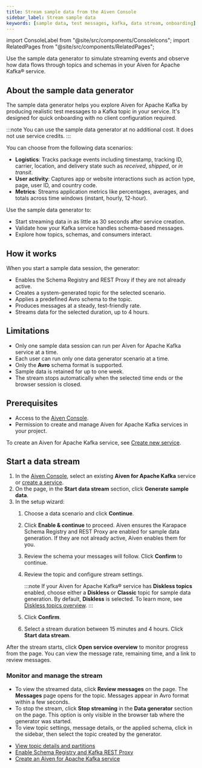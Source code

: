 ```yaml
---
title: Stream sample data from the Aiven Console
sidebar_label: Stream sample data
keywords: [sample data, test messages, kafka, data stream, onboarding]
---
```


import ConsoleLabel from "@site/src/components/ConsoleIcons";
import RelatedPages from "@site/src/components/RelatedPages";

Use the sample data generator to simulate streaming events and observe how data flows through topics and schemas in your Aiven for Apache Kafka® service.

## About the sample data generator

The sample data generator helps you explore Aiven for Apache Kafka by producing
realistic test messages to a Kafka topic in your service. It's designed for quick
onboarding with no client configuration required.

:::note
You can use the sample data generator at no additional cost. It does not use service
credits.
:::

You can choose from the following data scenarios:

- **Logistics**: Tracks package events including timestamp, tracking ID, carrier,
  location, and delivery state such as *received*, *shipped*, or *in transit*.
- **User activity**: Captures app or website interactions such as action type, page,
  user ID, and country code.
- **Metrics**: Streams application metrics like percentages, averages, and totals
  across time windows (instant, hourly, 12-hour).

Use the sample data generator to:

- Start streaming data in as little as 30 seconds after service creation.
- Validate how your Kafka service handles schema-based messages.
- Explore how topics, schemas, and consumers interact.

## How it works

When you start a sample data session, the generator:

- Enables the Schema Registry and REST Proxy if they are not already active.
- Creates a system-generated topic for the selected scenario.
- Applies a predefined Avro schema to the topic.
- Produces messages at a steady, test-friendly rate.
- Streams data for the selected duration, up to 4 hours.

## Limitations

- Only one sample data session can run per Aiven for Apache Kafka service at a time.
- Each user can run only one data generator scenario at a time.
- Only the **Avro** schema format is supported.
- Sample data is retained for up to one week.
- The stream stops automatically when the selected time ends or the browser session
  is closed.

## Prerequisites

- Access to the [Aiven Console](https://console.aiven.io).
- Permission to create and manage Aiven for Apache Kafka services in your project.

To create an Aiven for Apache Kafka service, see [Create new service](/docs/platform/howto/create_new_service).

## Start a data stream

1. In the [Aiven Console](https://console.aiven.io), select an existing
   **Aiven for Apache Kafka** service or
   [create a service](/docs/platform/howto/create_new_service).
1. On the <ConsoleLabel name="overview" /> page, in the **Start data stream** section,
   click **Generate sample data**.
1. In the setup wizard:
   1. Choose a data scenario and click **Continue**.
   1. Click **Enable & continue** to proceed. Aiven ensures the Karapace Schema
      Registry and REST Proxy are enabled for sample data generation. If they are not
      already active, Aiven enables them for you.
   1. Review the schema your messages will follow. Click **Confirm** to continue.
   1. Review the topic and configure stream settings.

      :::note
      If your Aiven for Apache Kafka® service has **Diskless topics** enabled, choose
      either a **Diskless** or **Classic** topic for sample data generation.
      By default, **Diskless** is selected. To learn more, see
      [Diskless topics overview](/docs/products/kafka/diskless/concepts/diskless-overview).
      :::

   1. Click **Confirm**.
   1. Select a stream duration between 15 minutes and 4 hours. Click
      **Start data stream**.

After the stream starts, click **Open service overview** to monitor progress from
the <ConsoleLabel name="overview" /> page. You can view the message rate, remaining
time, and a link to review messages.

### Monitor and manage the stream

- To view the streamed data, click **Review messages** on the
  <ConsoleLabel name="overview" /> page.
  The **Messages** page opens for the topic. Messages appear in Avro format within a
  few seconds.
- To stop the stream, click **Stop streaming** in the **Data generator** section on
  the <ConsoleLabel name="overview" /> page. This option is only visible in the browser
  tab where the generator was started.
- To view topic settings, message details, or the applied schema, click
  <ConsoleLabel name="topics" /> in the sidebar, then select the topic created by the
  generator.

<RelatedPages/>

- [View topic details and partitions](/docs/products/kafka/howto/get-topic-partition-details)
- [Enable Schema Registry and Kafka REST Proxy](/docs/products/kafka/karapace/howto/enable-karapace)
- [Create an Aiven for Apache Kafka service](/docs/platform/howto/create_new_service)
